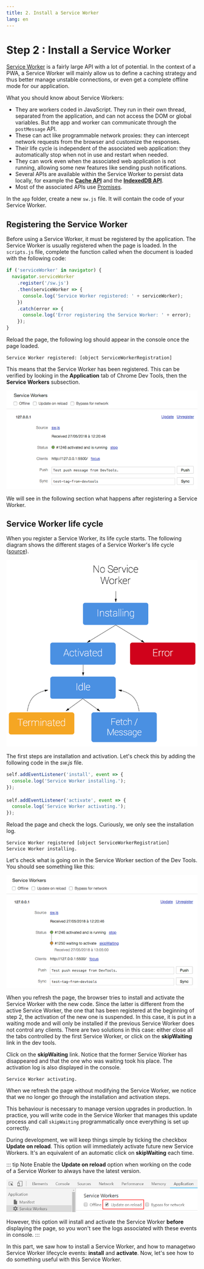 ```yaml
---
title: 2. Install a Service Worker
lang: en
---
```


# Step 2 : Install a Service Worker

[Service Worker](https://developers.google.com/web/fundamentals/primers/service-workers/) is a fairly large API with a lot of potential. In the context of a PWA, a Service Worker will mainly allow us to define a caching strategy and thus better manage unstable connections, or even get a complete offline mode for our application.

What you should know about Service Workers:

* They are workers coded in JavaScript. They run in their own thread, separated from the application, and can not access the DOM or global variables. But the app and worker can communicate through the `postMessage` API.
* These can act like programmable network proxies: they can intercept network requests from the browser and customize the responses.
* Their life cycle is independent of the associated web application: they automatically stop when not in use and restart when needed.
* They can work even when the associated web application is not running, allowing some new features like sending push notifications.
* Several APIs are available within the Service Worker to persist data locally, for example the [**Cache API**](https://developer.mozilla.org/en/docs/Web/API/Cache) and the [**IndexedDB API**](https://developer.mozilla.org/en/docs/Web/API/API_IndexedDB).
* Most of the associated APIs use [Promises](https://developer.mozilla.org/en/docs/Web/JavaScript/Reference/Global_Objects/Promise).

In the `app` folder, create a new `sw.js` file. It will contain the code of your Service Worker.

## Registering the Service Worker

Before using a Service Worker, it must be registered by the application. The Service Worker is usually registered when the page is loaded. In the `scripts.js` file, complete the function called when the document is loaded with the following code:

```js
if ('serviceWorker' in navigator) {
  navigator.serviceWorker
    .register('/sw.js')
    .then(serviceWorker => {
      console.log('Service Worker registered: ' + serviceWorker);
    })
    .catch(error => {
      console.log('Error registering the Service Worker: ' + error);
    });
}
```

Reload the page, the following log should appear in the console once the page loaded.

```
Service Worker registered: [object ServiceWorkerRegistration]
```

This means that the Service Worker has been registered. This can be verified by looking in the **Application** tab of Chrome Dev Tools, then the **Service Workers** subsection.

![Service Worker installed](./readme_assets/service-worker-setup.png)

We will see in the following section what happens after registering a Service Worker.

## Service Worker life cycle

When you register a Service Worker, its life cycle starts. The following diagram shows the different stages of a Service Worker's life cycle ([source](https://developers.google.com/web/fundamentals/primers/service-workers/)).

![Service Worker life cycle](./readme_assets/sw-lifecycle.png)

The first steps are installation and activation. Let's check this by adding the following code in the _sw.js_ file.

```js
self.addEventListener('install', event => {
  console.log('Service Worker installing.');
});

self.addEventListener('activate', event => {
  console.log('Service Worker activating.');
});
```

Reload the page and check the logs. Curiously, we only see the installation log.

```
Service Worker registered [object ServiceWorkerRegistration]
Service Worker installing.
```

Let's check what is going on in the Service Worker section of the Dev Tools. You should see something like this:

![Service Worker waiting to activate](./readme_assets/sw-waiting.png)

When you refresh the page, the browser tries to install and activate the Service Worker with the new code. Since the latter is different from the active Service Worker, the one that has been registered at the beginning of step 2, the activation of the new one is suspended. In this case, it is put in a waiting mode and will only be installed if the previous Service Worker does not control any clients. There are two solutions in this case: either close all the tabs controlled by the first Service Worker, or click on the **skipWaiting** link in the dev tools.

Click on the **skipWaiting** link. Notice that the former Service Worker has disappeared and that the one who was waiting took his place. The activation log is also displayed in the console.

```
Service Worker activating.
```

When we refresh the page without modifying the Service Worker, we notice that we no longer go through the installation and activation steps.

This behaviour is necessary to manage version upgrades in production. In practice, you will write code in the Service Worker that manages this update process and call `skipWaiting` programmatically once everything is set up correctly. 

During development, we will keep things simple by ticking the checkbox **Update on reload**. This option will immediately activate future new Service Workers. It's an equivalent of an automatic click on **skipWaiting** each time.

::: tip Note
Enable the **Update on reload** option when working on the code of a Service Worker to always have the latest version. 

![Update on reload](./readme_assets/devtools-update-on-reload.png)

However, this option will install and activate the Service Worker **before** displaying the page, so you won't see the logs associated with these events in console.
:::

In this part, we saw how to install a Service Worker, and how to managetwo Service Worker lifecycle events: **install** and **activate**. Now, let's see how to do something useful with this Service Worker.